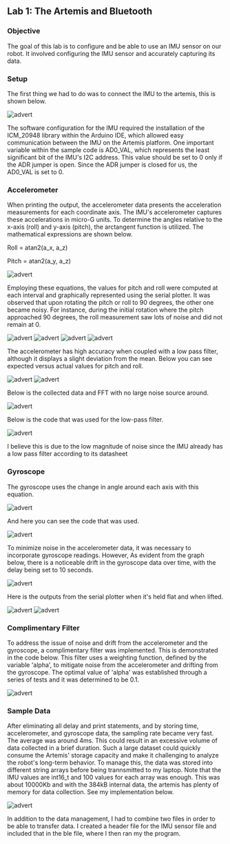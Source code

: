 ## Lab 1: The Artemis and Bluetooth

### Objective
The goal of this lab is to configure and be able to use an IMU sensor on our robot. It involved configuring the IMU sensor and accurately capturing its data. 

### Setup

The first thing we had to do was to connect the IMU to the artemis, this is shown below. 

![advert](https://github.com/segergabriel/FastRobots/blob/main/images/2board.png?raw=true)

The software configuration for the IMU required the installation of the ICM_20948 library within the Arduino IDE, which allowed easy communication between the IMU on the Artemis platform. One important variable within the sample code is AD0_VAL, which represents the least significant bit of the IMU's I2C address. This value should be set to 0 only if the ADR jumper is open. Since the ADR jumper is closed for us, the AD0_VAL is set to 0. 

### Accelerometer
When printing the output, the accelerometer data presents the acceleration measurements for each coordinate axis. The IMU's accelerometer captures these accelerations in micro-G units. To determine the angles relative to the x-axis (roll) and y-axis (pitch), the arctangent function is utilized. The mathematical expressions are shown below.

Roll = atan2(a_x, a_z)

Pitch = atan2(a_y, a_z)

![advert](https://github.com/segergabriel/FastRobots/blob/main/images/2acccode.png?raw=true)

Employing these equations, the values for pitch and roll were computed at each interval and graphically represented using the serial plotter. It was observed that upon rotating the pitch or roll to 90 degrees, the other one became noisy. For instance, during the initial rotation where the pitch approached 90 degrees, the roll measurement saw lots of noise and did not remain at 0.

![advert](https://github.com/segergabriel/FastRobots/blob/main/images/2accflat.png?raw=true)
![advert](https://github.com/segergabriel/FastRobots/blob/main/images/2accnoflat.png?raw=true)
![advert](https://github.com/segergabriel/FastRobots/blob/main/images/2accoutflat.png?raw=true)
![advert](https://github.com/segergabriel/FastRobots/blob/main/images/2accout90.png?raw=true)

The accelerometer has high accuracy when coupled with a low pass filter, although it displays a slight deviation from the mean. Below you can see expected versus actual values for pitch and roll.

![advert](https://github.com/segergabriel/FastRobots/blob/main/images/2exppitch.png?raw=true)
![advert](https://github.com/segergabriel/FastRobots/blob/main/images/2exproll.png?raw=true)

Below is the collected data and FFT with no large noise source around.

![advert](https://github.com/segergabriel/FastRobots/blob/main/images/2fft.png?raw=true)

Below is the code that was used for the low-pass filter. 

![advert](https://github.com/segergabriel/FastRobots/blob/main/images/2lpfcode.png?raw=true)

I believe this is due to the low magnitude of noise since the IMU already has a low pass filter according to its datasheet

### Gyroscope
The gyroscope uses the change in angle around each axis with this equation.

![advert](https://github.com/segergabriel/FastRobots/blob/main/images/2gyroeq.png?raw=true)

And here you can see the code that was used. 

![advert](https://github.com/segergabriel/FastRobots/blob/main/images/2gyrocode.png?raw=true)

To minimize noise in the accelerometer data, it was necessary to incorporate gyroscope readings. However, As evident from the graph below, there is a noticeable drift in the gyroscope data over time, with the delay being set to 10 seconds.

![advert](https://github.com/segergabriel/FastRobots/blob/main/images/2gyrodrift.png?raw=true)

Here is the outputs from the serial plotter when it's held flat and when lifted. 

![advert](https://github.com/segergabriel/FastRobots/blob/main/images/2gyroout2.png?raw=true)
![advert](https://github.com/segergabriel/FastRobots/blob/main/images/2gyroplot.png?raw=true)


### Complimentary Filter
To address the issue of noise and drift from the accelerometer and the gyroscope, a complimentary filter was implemented. This is demonstrated in the code below. This filter uses a weighting function, defined by the variable 'alpha', to mitigate noise from the accelerometer and drifting from the gyroscope. The optimal value of 'alpha' was established through a series of tests and it was determined to be 0.1.

![advert](https://github.com/segergabriel/FastRobots/blob/main/images/2comp.png?raw=true)

### Sample Data
After eliminating all delay and print statements, and by storing time, accelerometer, and gyroscope data, the sampling rate became very fast. The average was around 4ms. This could result in an excessive volume of data collected in a brief duration. Such a large dataset could quickly consume the Artemis' storage capacity and make it challenging to analyze the robot's long-term behavior. To manage this, the data was stored into different string arrays before being trannsmitted to my laptop. Note that the IMU values are int16_t and 100 values for each array was enough. This was about 10000Kb and with the 384kB internal data, the artemis has plenty of memory for data collection. See my implementation below. 

![advert](https://github.com/segergabriel/FastRobots/blob/main/images/2sample.png?raw=true)
 
In addition to the data management, I had to combine two files in order to be able to transfer data. I created a header file for the IMU sensor file and included that in the ble file, where I then ran my the program. 
